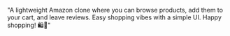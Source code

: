 "A lightweight Amazon clone where you can browse products, add them to your cart, and leave reviews. Easy shopping vibes with a simple UI. Happy shopping! 🛍️💬"
